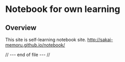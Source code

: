# Notebook for own learning 

## Overview
This site is self-learning notebook site.
http://sakai-memoru.github.io/notebook/


// --- end of file --- //